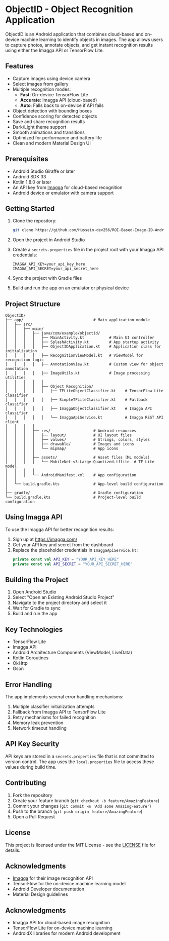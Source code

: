 # ObjectID - Object Recognition Application

ObjectID is an Android application that combines cloud-based and on-device machine learning to identify objects in images. The app allows users to capture photos, annotate objects, and get instant recognition results using either the Imagga API or TensorFlow Lite.

## Features

- Capture images using device camera
- Select images from gallery
- Multiple recognition modes:
  - **Fast**: On-device TensorFlow Lite
  - **Accurate**: Imagga API (cloud-based)
  - **Auto**: Falls back to on-device if API fails
- Object detection with bounding boxes
- Confidence scoring for detected objects
- Save and share recognition results
- Dark/Light theme support
- Smooth animations and transitions
- Optimized for performance and battery life
- Clean and modern Material Design UI

## Prerequisites

- Android Studio Giraffe or later
- Android SDK 33
- Kotlin 1.8.0 or later
- An API key from [Imagga](https://imagga.com/) for cloud-based recognition
- Android device or emulator with camera support

## Getting Started

1. Clone the repository:
   ```bash
   git clone https://github.com/Hussein-dev256/ROI-Based-Image-ID-Android-App.git
   ```

2. Open the project in Android Studio

3. Create a `secrets.properties` file in the project root with your Imagga API credentials:
   ```properties
   IMAGGA_API_KEY=your_api_key_here
   IMAGGA_API_SECRET=your_api_secret_here
   ```

4. Sync the project with Gradle files

5. Build and run the app on an emulator or physical device

## Project Structure

```
ObjectID/
├── app/                               # Main application module
│   ├── src/
│   │   ├── main/
│   │   │   ├── java/com/example/objectid/
│   │   │   │   ├── MainActivity.kt           # Main UI controller
│   │   │   │   ├── SplashActivity.kt         # App startup activity
│   │   │   │   ├── ObjectIDApplication.kt    # Application class for initialization
│   │   │   │   ├── RecognitionViewModel.kt   # ViewModel for recognition logic
│   │   │   │   ├── AnnotationView.kt         # Custom view for object annotation
│   │   │   │   ├── ImageUtils.kt             # Image processing utilities
│   │   │   │   │
│   │   │   │   ├── Object Recognition/
│   │   │   │   │   ├── TFLiteObjectClassifier.kt    # TensorFlow Lite classifier
│   │   │   │   │   ├── SimpleTFLiteClassifier.kt    # Fallback classifier
│   │   │   │   │   ├── ImaggaObjectClassifier.kt    # Imagga API classifier
│   │   │   │   │   └── ImaggaApiService.kt          # Imagga REST API client
│   │   │   │
│   │   │   ├── res/                   # Android resources
│   │   │   │   ├── layout/            # UI layout files
│   │   │   │   ├── values/            # Strings, colors, styles
│   │   │   │   ├── drawable/          # Images and icons
│   │   │   │   └── mipmap/            # App icons
│   │   │   │
│   │   │   ├── assets/                # Asset files (ML models)
│   │   │   │   └── MobileNet-v3-Large-Quantized.tflite  # TF Lite model
│   │   │   │
│   │   │   └── AndroidManifest.xml    # App configuration
│   │
│   └── build.gradle.kts               # App-level build configuration
│
├── gradle/                            # Gradle configuration
└── build.gradle.kts                   # Project-level build configuration
```

## Using Imagga API

To use the Imagga API for better recognition results:

1. Sign up at https://imagga.com/
2. Get your API key and secret from the dashboard
3. Replace the placeholder credentials in `ImaggaApiService.kt`:
   ```kotlin
   private const val API_KEY = "YOUR_API_KEY_HERE"
   private const val API_SECRET = "YOUR_API_SECRET_HERE"
   ```

## Building the Project

1. Open Android Studio
2. Select "Open an Existing Android Studio Project"
3. Navigate to the project directory and select it
4. Wait for Gradle to sync
5. Build and run the app

## Key Technologies

- TensorFlow Lite
- Imagga API
- Android Architecture Components (ViewModel, LiveData)
- Kotlin Coroutines
- OkHttp
- Gson

## Error Handling

The app implements several error handling mechanisms:

1. Multiple classifier initialization attempts
2. Fallback from Imagga API to TensorFlow Lite
3. Retry mechanisms for failed recognition
4. Memory leak prevention
5. Network timeout handling

## API Key Security

API keys are stored in a `secrets.properties` file that is not committed to version control. The app uses the `local.properties` file to access these values during build time.

## Contributing

1. Fork the repository
2. Create your feature branch (`git checkout -b feature/AmazingFeature`)
3. Commit your changes (`git commit -m 'Add some AmazingFeature'`)
4. Push to the branch (`git push origin feature/AmazingFeature`)
5. Open a Pull Request

## License

This project is licensed under the MIT License - see the [LICENSE](LICENSE) file for details.

## Acknowledgments

- [Imagga](https://imagga.com/) for their image recognition API
- TensorFlow for the on-device machine learning model
- Android Developer documentation
- Material Design guidelines

## Acknowledgments

- Imagga API for cloud-based image recognition
- TensorFlow Lite for on-device machine learning
- AndroidX libraries for modern Android development
